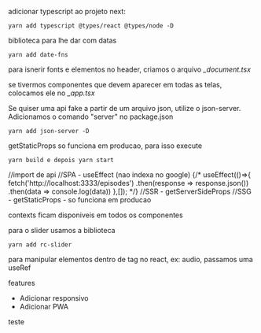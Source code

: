 adicionar typescript ao projeto next:

```
yarn add typescript @types/react @types/node -D
```

biblioteca para lhe dar com datas 

```
yarn add date-fns
```

para isnerir fonts e elementos no header, criamos o arquivo <i>_document.tsx</i>

se tivermos componentes que devem aparecer em todas as telas, colocamos ele no <i>_app.tsx</i>


Se quiser uma api fake a partir de um arquivo json, utilize o json-server. Adicionamos
o comando "server" no package.json
```
yarn add json-server -D
```

getStaticProps so funciona em producao, para isso execute
```
yarn build e depois yarn start
```

//import de api
//SPA - useEffect (nao indexa no google)
{/*
useEffect(()=>{
    fetch('http://localhost:3333/episodes')
      .then(response => response.json())
      .then(data => console.log(data))
  },[]);
*/}
//SSR - getServerSideProps
//SSG - getStaticProps - so funciona em producao


contexts ficam disponiveis em todos os componentes

para o slider usamos a biblioteca 
```
yarn add rc-slider
```

para manipular elementos dentro de tag no react, ex: audio, passamos uma useRef

features
<ul>
<li>Adicionar responsivo</li>
<li>Adicionar PWA </li>
</ul>

teste